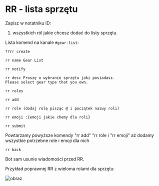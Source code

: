 # RR - lista sprzętu

Zapisz w notatniku ID:
1. wszystkich ról jakie chcesz dodać do listy sprzętu.

Lista komend na kanale `#gear-list`:

```
??rr create
```

```
rr name Gear List
```

```
rr notify
```

```
rr desc Proszę o wybranie sprzętu jaki posiadasz.
Please select gear type that you own.
```

```
rr roles
```

```
rr add
```

```
rr role (dodaj rolę pisząc @ i początek nazwy roli)
```

```
rr emoji :{emoji jakie chemy dla roli}
```

```
rr submit
```

Powtarzamy powyższe komendy "rr add" "rr role i "rr emoji" aż dodamy wszystkie potrzebne role i emoji dla nich

```
rr back
```

Bot sam usunie wiadomości przed RR.

Przykład poprawnej RR z wieloma rolami dla sprzętu:

![obraz](https://github.com/user-attachments/assets/8c8f4655-54fd-471d-8a4e-d4da2067a338)
